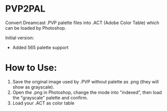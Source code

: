 # PVP2PAL

Convert Dreamcast .PVP palette files into .ACT (Adobe Color Table) which can be loaded by Photoshop.

Initial version:
- Added 565 palette support


# How to Use:

1) Save the original image used by .PVP without palette as .png (they will show as grayscale).
2) Open the .png in Photoshop, change the mode into "indexed", then load the "grayscale" palette and confirm.
3) Load your .ACT as color table
